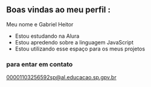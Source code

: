 ## Boas vindas ao meu perfil :

Meu nome e Gabriel Heitor

- Estou estudando na Alura
- Estou apredendo sobre a linguagem JavaScript
- Estou utilizando esse espaço para os meus projetos

### para entar em contato

00001103256592sp@al.educacao.sp.gpv.br
